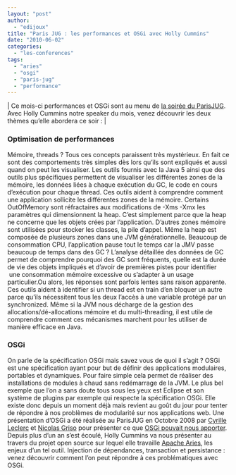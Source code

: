 ```yaml
---
layout: "post"
author: 
  - "edijoux"
title: "Paris JUG : les performances et OSGi avec Holly Cummins"
date: "2010-06-02"
categories: 
  - "les-conferences"
tags: 
  - "aries"
  - "osgi"
  - "paris-jug"
  - "performance"
---
```


| Ce mois-ci performances et OSGi sont au menu de [la soirée du ParisJUG](http://parisjug.org/xwiki/bin/view/Meeting/20100608). Avec Holly Cummins notre speaker du mois, venez découvrir les deux thèmes qu’elle abordera ce soir : |

### Optimisation de performances

Mémoire, threads ? Tous ces concepts paraissent très mystérieux. En fait ce sont des comportements très simples dès lors qu’ils sont expliqués et aussi quand on peut les visualiser. Les outils fournis avec la Java 5 ainsi que des outils plus spécifiques permettent de visualiser les différentes zones de la mémoire, les données liées à chaque exécution du GC, le code en cours d’exécution pour chaque thread. Ces outils aident à comprendre comment une application sollicite les différentes zones de la mémoire. Certains OutOfMemory sont réfractaires aux modifications de -Xms -Xmx les paramètres qui dimensionnent la heap. C’est simplement parce que la heap ne concerne que les objets crées par l’application. D’autres zones mémoire sont utilisées pour stocker les classes, la pile d’appel. Même la heap est composée de plusieurs zones dans une JVM générationnelle. Beaucoup de consommation CPU, l’application pause tout le temps car la JMV passe beaucoup de temps dans des GC ? L’analyse détaillée des données de GC permet de comprendre pourquoi des GC sont fréquents, quelle est la durée de vie des objets impliqués et d’avoir de premières pistes pour identifier  une consommation mémoire excessive ou s’adapter à un usage particulier.Ou alors, les réponses sont parfois lentes sans raison apparente. Ces outils aident à identifier si un thread est en train d’en bloquer un autre parce qu’ils nécessitent tous les deux l’accès à une variable protégé par un synchronized. Même si la JVM nous décharge de la gestion des allocations/dé-allocations mémoire et du multi-threading, il est utile de comprendre comment ces mécanismes marchent pour les utiliser de manière efficace en Java.

### OSGi

On parle de la spécification OSGi mais savez vous de quoi il s’agit ? OSGi est une spécification ayant pour but de définir des applications modulaires, portables et dynamiques. Pour faire simple cela permet de réaliser des installations de modules à chaud sans redémarrage de la JVM. Le plus bel exemple que l’on a sans doute tous sous les yeux est Eclipse et son système de plugins par exemple qui respecte la spécification OSGi. Elle existe donc depuis un moment déjà mais revient au goût du jour pour tenter de répondre à nos problèmes de modularité sur nos applications web. Une présentation d’OSGi a été réalisée au ParisJUG en Octobre 2008 par [Cyrille Leclerc](http://parisjug.org/xwiki/bin/view/Speaker/LeclercCyrille) et [Nicolas Griso](http://parisjug.org/xwiki/bin/view/Speaker/GrisoNicolas) pour présenter ce que [OSGi pouvait nous apporter](http://www.touilleur-express.fr/2008/10/15/presentation-dosgi-au-paris-jug-naphtaline-et-peinture-fraiche/). Depuis plus d’un an s’est écoulé, Holly Cummins va nous présenter au travers du projet open source sur lequel elle travaille [Apache Aries](http://incubator.apache.org/aries/), les enjeux d’un tel outil. Injection de dépendances, transaction et persistance : venez découvrir comment l’on peut répondre à ces problématiques avec OSGi.

